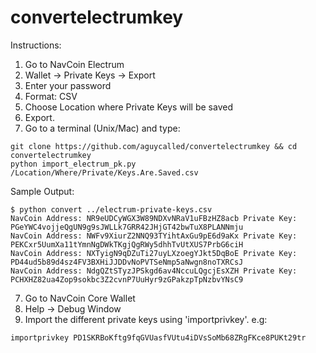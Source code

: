 # convertelectrumkey

Instructions:

1. Go to NavCoin Electrum
2. Wallet -> Private Keys -> Export
3. Enter your password
3. Format: CSV
4. Choose Location where Private Keys will be saved
5. Export.
6. Go to a terminal (Unix/Mac) and type:
```
git clone https://github.com/aguycalled/convertelectrumkey && cd convertelectrumkey
python import_electrum_pk.py /Location/Where/Private/Keys.Are.Saved.csv
```
Sample Output:
```
$ python convert ../electrum-private-keys.csv 
NavCoin Address: NR9eUDCyWGX3W89NDXvNRaV1uFBzHZ8acb Private Key: PGeYWC4vojjeQgUN9g9sJWLLk7GRR42JHjGT42bwTuX8PLANNmju
NavCoin Address: NWFv9XiurZ2NNQ93TYihtAxGu9pE6d9aKx Private Key: PEKCxr5UumXa11tYmnNgDWkTKgjQgRWy5dhhTvUtXUS7PrbG6ciH
NavCoin Address: NXTyigN9qDZuTi27uyLXzoegYJkt5DqBoE Private Key: PD44ud5b89d4sz4FV3BXHiJJDDvNoPVTSeNmp5aNwgn8noTXRCsJ
NavCoin Address: NdgQZtSTyzJPSkgd6av4NccuLQgcjEsXZH Private Key: PCHXHZ82ua4Zop9sokbc3Z2cvnP7UuHyr9zGPakzpTpNzbvYNsC9
```
7. Go to NavCoin Core Wallet
8. Help -> Debug Window
9. Import the different private keys using 'importprivkey'. e.g:
```
importprivkey PD1SKRBoKftg9fqGVUasfVUtu4iDVsSoMb68ZRgFKce8PUKt29tr
```

